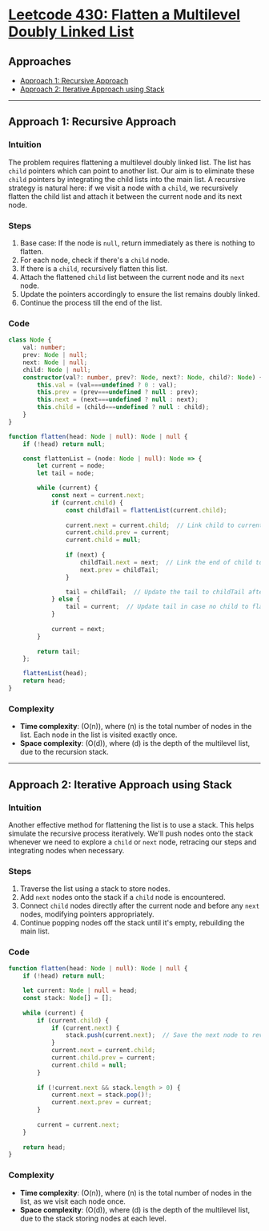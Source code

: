 # [Leetcode 430: Flatten a Multilevel Doubly Linked List](https://leetcode.com/problems/flatten-a-multilevel-doubly-linked-list/)

## Approaches
- [Approach 1: Recursive Approach](#approach-1-recursive-approach)
- [Approach 2: Iterative Approach using Stack](#approach-2-iterative-approach-using-stack)

---

## Approach 1: Recursive Approach

### Intuition
The problem requires flattening a multilevel doubly linked list. The list has `child` pointers which can point to another list. Our aim is to eliminate these `child` pointers by integrating the child lists into the main list. A recursive strategy is natural here: if we visit a node with a `child`, we recursively flatten the child list and attach it between the current node and its next node.

### Steps
1. Base case: If the node is `null`, return immediately as there is nothing to flatten.
2. For each node, check if there's a `child` node.
3. If there is a `child`, recursively flatten this list.
4. Attach the flattened `child` list between the current node and its `next` node.
5. Update the pointers accordingly to ensure the list remains doubly linked.
6. Continue the process till the end of the list.

### Code
```typescript
class Node {
    val: number;
    prev: Node | null;
    next: Node | null;
    child: Node | null;
    constructor(val?: number, prev?: Node, next?: Node, child?: Node) {
        this.val = (val===undefined ? 0 : val);
        this.prev = (prev===undefined ? null : prev);
        this.next = (next===undefined ? null : next);
        this.child = (child===undefined ? null : child);
    }
}

function flatten(head: Node | null): Node | null {
    if (!head) return null;

    const flattenList = (node: Node | null): Node => {
        let current = node;
        let tail = node;

        while (current) {
            const next = current.next;
            if (current.child) {
                const childTail = flattenList(current.child);
                
                current.next = current.child;  // Link child to current node
                current.child.prev = current;
                current.child = null;
                
                if (next) {
                    childTail.next = next;  // Link the end of child to the next node
                    next.prev = childTail;
                }

                tail = childTail;  // Update the tail to childTail after flattening child
            } else {
                tail = current;  // Update tail in case no child to flatten
            }
            
            current = next;
        }
        
        return tail;
    };

    flattenList(head);
    return head;
}
```

### Complexity
- **Time complexity**: \(O(n)\), where \(n\) is the total number of nodes in the list. Each node in the list is visited exactly once.  
- **Space complexity**: \(O(d)\), where \(d\) is the depth of the multilevel list, due to the recursion stack.

---

## Approach 2: Iterative Approach using Stack

### Intuition
Another effective method for flattening the list is to use a stack. This helps simulate the recursive process iteratively. We'll push nodes onto the stack whenever we need to explore a `child` or `next` node, retracing our steps and integrating nodes when necessary.

### Steps
1. Traverse the list using a stack to store nodes.
2. Add `next` nodes onto the stack if a `child` node is encountered.
3. Connect `child` nodes directly after the current node and before any `next` nodes, modifying pointers appropriately.
4. Continue popping nodes off the stack until it's empty, rebuilding the main list.

### Code
```typescript
function flatten(head: Node | null): Node | null {
    if (!head) return null;

    let current: Node | null = head;
    const stack: Node[] = [];
    
    while (current) {
        if (current.child) {
            if (current.next) {
                stack.push(current.next);  // Save the next node to revisit later
            }
            current.next = current.child;
            current.child.prev = current;
            current.child = null;
        }
        
        if (!current.next && stack.length > 0) {
            current.next = stack.pop()!;
            current.next.prev = current;
        }
        
        current = current.next;
    }
    
    return head;
}
```

### Complexity
- **Time complexity**: \(O(n)\), where \(n\) is the total number of nodes in the list, as we visit each node once.
- **Space complexity**: \(O(d)\), where \(d\) is the depth of the multilevel list, due to the stack storing nodes at each level.


